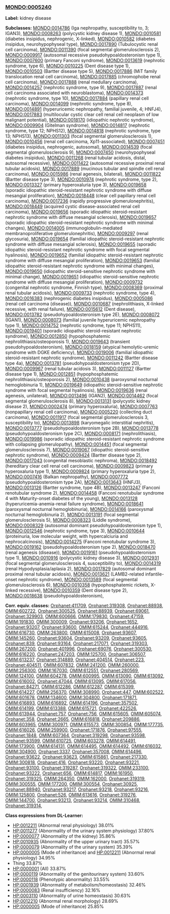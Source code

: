 
### [MONDO:0005240](http://purl.obolibrary.org/obo/MONDO_0005240)
**Label:** kidney disease

**Subclasses:** [MONDO:0014786](http://purl.obolibrary.org/obo/MONDO_0014786) (Iga nephropathy, susceptibility to, 3; IGAN3), [MONDO:0008263](http://purl.obolibrary.org/obo/MONDO_0008263) (polycystic kidney disease 1), [MONDO:0010581](http://purl.obolibrary.org/obo/MONDO_0010581) (diabetes insipidus, nephrogenic, X-linked), [MONDO:0010582](http://purl.obolibrary.org/obo/MONDO_0010582) (diabetes insipidus, neurohypophyseal type), [MONDO:0017890](http://purl.obolibrary.org/obo/MONDO_0017890) (Tubulocystic renal cell carcinoma), [MONDO:0011390](http://purl.obolibrary.org/obo/MONDO_0011390) (focal segmental glomerulosclerosis 2), [MONDO:0009917](http://purl.obolibrary.org/obo/MONDO_0009917) (autosomal recessive pseudohypoaldosteronism type 1), [MONDO:0007600](http://purl.obolibrary.org/obo/MONDO_0007600) (primary Fanconi syndrome), [MONDO:0013619](http://purl.obolibrary.org/obo/MONDO_0013619) (nephrotic syndrome, type 6), [MONDO:0010225](http://purl.obolibrary.org/obo/MONDO_0010225) (Dent disease type 1), [MONDO:0010503](http://purl.obolibrary.org/obo/MONDO_0010503) (Bartter disease type 5), [MONDO:0017886](http://purl.obolibrary.org/obo/MONDO_0017886) (MiT family translocation renal cell carcinoma), [MONDO:0017885](http://purl.obolibrary.org/obo/MONDO_0017885) (chromophobe renal cell carcinoma), [MONDO:0017888](http://purl.obolibrary.org/obo/MONDO_0017888) (renal medullary carcinoma), [MONDO:0014257](http://purl.obolibrary.org/obo/MONDO_0014257) (nephrotic syndrome, type 9), [MONDO:0017887](http://purl.obolibrary.org/obo/MONDO_0017887) (renal cell carcinoma associated with neuroblastoma), [MONDO:0014373](http://purl.obolibrary.org/obo/MONDO_0014373) (nephrotic syndrome, type 10), [MONDO:0017884](http://purl.obolibrary.org/obo/MONDO_0017884) (papillary renal cell carcinoma), [MONDO:0014099](http://purl.obolibrary.org/obo/MONDO_0014099) (nephrotic syndrome, type 8), [MONDO:0014891](http://purl.obolibrary.org/obo/MONDO_0014891) (hyperuricemic nephropathy, familial juvenile, 4; HNFJ4), [MONDO:0017883](http://purl.obolibrary.org/obo/MONDO_0017883) (multilocular cystic clear cell renal cell neoplasm of low malignant potential), [MONDO:0018170](http://purl.obolibrary.org/obo/MONDO_0018170) (idiopathic nephrotic syndrome), [MONDO:0009904](http://purl.obolibrary.org/obo/MONDO_0009904) (Gitelman syndrome), [MONDO:0014817](http://purl.obolibrary.org/obo/MONDO_0014817) (nephrotic syndrome, type 12; NPHS12), [MONDO:0014818](http://purl.obolibrary.org/obo/MONDO_0014818) (nephrotic syndrome, type 13; NPHS13), [MONDO:0011303](http://purl.obolibrary.org/obo/MONDO_0011303) (focal segmental glomerulosclerosis 1), [MONDO:0010456](http://purl.obolibrary.org/obo/MONDO_0010456) (renal cell carcinoma, Xp11-associated), [MONDO:0007451](http://purl.obolibrary.org/obo/MONDO_0007451) (diabetes insipidus, nephrogenic, autosomal), [MONDO:0014539](http://purl.obolibrary.org/obo/MONDO_0014539) (focal segmental glomerulosclerosis 9), [MONDO:0007450](http://purl.obolibrary.org/obo/MONDO_0007450) (neurohypophyseal diabetes insipidus), [MONDO:0011268](http://purl.obolibrary.org/obo/MONDO_0011268) (renal tubular acidosis, distal, autosomal recessive), [MONDO:0011422](http://purl.obolibrary.org/obo/MONDO_0011422) (autosomal recessive proximal renal tubular acidosis), [MONDO:0017889](http://purl.obolibrary.org/obo/MONDO_0017889) (mucinous tubular and spindle cell renal carcinoma), [MONDO:0015986](http://purl.obolibrary.org/obo/MONDO_0015986) (renal agenesis, bilateral), [MONDO:0011822](http://purl.obolibrary.org/obo/MONDO_0011822) (Bartter disease type 3), [MONDO:0010974](http://purl.obolibrary.org/obo/MONDO_0010974) (nephrotic syndrome, type 2), [MONDO:0013327](http://purl.obolibrary.org/obo/MONDO_0013327) (primary hyperoxaluria type 3), [MONDO:0019658](http://purl.obolibrary.org/obo/MONDO_0019658) (sporadic idiopathic steroid-resistant nephrotic syndrome with diffuse mesangial proliferation), [MONDO:0018448](http://purl.obolibrary.org/obo/MONDO_0018448) (clear cell papillary renal cell carcinoma), [MONDO:0017236](http://purl.obolibrary.org/obo/MONDO_0017236) (rapidly progressive glomerulonephritis), [MONDO:0018449](http://purl.obolibrary.org/obo/MONDO_0018449) (acquired cystic disease-associated renal cell carcinoma), [MONDO:0019656](http://purl.obolibrary.org/obo/MONDO_0019656) (sporadic idiopathic steroid-resistant nephrotic syndrome with diffuse mesangial sclerosis), [MONDO:0019657](http://purl.obolibrary.org/obo/MONDO_0019657) (sporadic idiopathic steroid-resistant nephrotic syndrome with minimal changes), [MONDO:0014005](http://purl.obolibrary.org/obo/MONDO_0014005) (immunoglobulin-mediated membranoproliferative glomerulonephritis), [MONDO:0009297](http://purl.obolibrary.org/obo/MONDO_0009297) (renal glycosuria), [MONDO:0019654](http://purl.obolibrary.org/obo/MONDO_0019654) (familial idiopathic steroid-resistant nephrotic syndrome with diffuse mesangial sclerosis), [MONDO:0019655](http://purl.obolibrary.org/obo/MONDO_0019655) (sporadic idiopathic steroid-resistant nephrotic syndrome with focal segmental hyalinosis), [MONDO:0019652](http://purl.obolibrary.org/obo/MONDO_0019652) (familial idiopathic steroid-resistant nephrotic syndrome with diffuse mesangial proliferation), [MONDO:0019653](http://purl.obolibrary.org/obo/MONDO_0019653) (familial idiopathic steroid-resistant nephrotic syndrome with minimal changes), [MONDO:0019650](http://purl.obolibrary.org/obo/MONDO_0019650) (idiopathic steroid-sensitive nephrotic syndrome with minimal change), [MONDO:0019651](http://purl.obolibrary.org/obo/MONDO_0019651) (idiopathic steroid-sensitive nephrotic syndrome with diffuse mesangial proliferation), [MONDO:0009732](http://purl.obolibrary.org/obo/MONDO_0009732) (congenital nephrotic syndrome, Finnish type), [MONDO:0008369](http://purl.obolibrary.org/obo/MONDO_0008369) (proximal renal tubular acidosis), [MONDO:0009733](http://purl.obolibrary.org/obo/MONDO_0009733) (nephrotic syndrome, type 4), [MONDO:0016383](http://purl.obolibrary.org/obo/MONDO_0016383) (nephrogenic diabetes insipidus), [MONDO:0005086](http://purl.obolibrary.org/obo/MONDO_0005086) (renal cell carcinoma (disease)), [MONDO:0010687](http://purl.obolibrary.org/obo/MONDO_0010687) (nephrolithiasis, X-linked recessive, with renal failure), [MONDO:0015612](http://purl.obolibrary.org/obo/MONDO_0015612) (Dent disease), [MONDO:0013782](http://purl.obolibrary.org/obo/MONDO_0013782) (pseudohypoaldosteronism type 2E), [MONDO:0008072](http://purl.obolibrary.org/obo/MONDO_0008072) (IGAN1), [MONDO:0008073](http://purl.obolibrary.org/obo/MONDO_0008073) (familial juvenile hyperuricemic nephropathy type 1), [MONDO:0014752](http://purl.obolibrary.org/obo/MONDO_0014752) (nephrotic syndrome, type 11; NPHS11), [MONDO:0019401](http://purl.obolibrary.org/obo/MONDO_0019401) (sporadic idiopathic steroid-resistant nephrotic syndrome), [MONDO:0012850](http://purl.obolibrary.org/obo/MONDO_0012850) (hypophosphatemic nephrolithiasis/osteoporosis 1), [MONDO:0019643](http://purl.obolibrary.org/obo/MONDO_0019643) (transient pseudohypoaldosteronism), [MONDO:0018159](http://purl.obolibrary.org/obo/MONDO_0018159) (atypical hemolytic-uremic syndrome with DGKE deficiency), [MONDO:0019006](http://purl.obolibrary.org/obo/MONDO_0019006) (familial idiopathic steroid-resistant nephrotic syndrome), [MONDO:0011242](http://purl.obolibrary.org/obo/MONDO_0011242) (Bartter disease type 4a), [MONDO:0013781](http://purl.obolibrary.org/obo/MONDO_0013781) (pseudohypoaldosteronism type 2D), [MONDO:0009967](http://purl.obolibrary.org/obo/MONDO_0009967) (renal tubular acidosis 3), [MONDO:0011127](http://purl.obolibrary.org/obo/MONDO_0011127) (Bartter disease type 1), [MONDO:0012851](http://purl.obolibrary.org/obo/MONDO_0012851) (hypophosphatemic nephrolithiasis/osteoporosis 2), [MONDO:0010438](http://purl.obolibrary.org/obo/MONDO_0010438) (paroxysmal nocturnal hemoglobinuria 1), [MONDO:0019649](http://purl.obolibrary.org/obo/MONDO_0019649) (idiopathic steroid-sensitive nephrotic syndrome with focal segmental hyalinosis), [MONDO:0019636](http://purl.obolibrary.org/obo/MONDO_0019636) (renal agenesis, unilateral), [MONDO:0013496](http://purl.obolibrary.org/obo/MONDO_0013496) (IGAN2), [MONDO:0014462](http://purl.obolibrary.org/obo/MONDO_0014462) (focal segmental glomerulosclerosis 8), [MONDO:0013131](http://purl.obolibrary.org/obo/MONDO_0013131) (polycystic kidney disease 2), [MONDO:0002474](http://purl.obolibrary.org/obo/MONDO_0002474) (primary hyperoxaluria), [MONDO:0007763](http://purl.obolibrary.org/obo/MONDO_0007763) (nonpapillary renal cell carcinoma), [MONDO:0005220](http://purl.obolibrary.org/obo/MONDO_0005220) (collecting duct carcinoma), [MONDO:0011917](http://purl.obolibrary.org/obo/MONDO_0011917) (focal segmental glomerulosclerosis 3, susceptibility to), [MONDO:0013898](http://purl.obolibrary.org/obo/MONDO_0013898) (karyomegalic interstitial nephritis), [MONDO:0013777](http://purl.obolibrary.org/obo/MONDO_0013777) (pseudohypoaldosteronism type 2B), [MONDO:0013778](http://purl.obolibrary.org/obo/MONDO_0013778) (pseudohypoaldosteronism type 2C), [MONDO:0008171](http://purl.obolibrary.org/obo/MONDO_0008171) (nephrolithiasis), [MONDO:0019986](http://purl.obolibrary.org/obo/MONDO_0019986) (sporadic idiopathic steroid-resistant nephrotic syndrome with collapsing glomerulopathy), [MONDO:0014451](http://purl.obolibrary.org/obo/MONDO_0014451) (focal segmental glomerulosclerosis 7), [MONDO:0019067](http://purl.obolibrary.org/obo/MONDO_0019067) (idiopathic steroid-sensitive nephrotic syndrome), [MONDO:0009424](http://purl.obolibrary.org/obo/MONDO_0009424) (Bartter disease type 2), [MONDO:0017043](http://purl.obolibrary.org/obo/MONDO_0017043) (congenital mesoblastic nephroma), [MONDO:0018492](http://purl.obolibrary.org/obo/MONDO_0018492) (hereditary clear cell renal cell carcinoma), [MONDO:0009823](http://purl.obolibrary.org/obo/MONDO_0009823) (primary hyperoxaluria type 1), [MONDO:0009824](http://purl.obolibrary.org/obo/MONDO_0009824) (primary hyperoxaluria type 2), [MONDO:0007416](http://purl.obolibrary.org/obo/MONDO_0007416) (Balkan nephropathy), [MONDO:0007772](http://purl.obolibrary.org/obo/MONDO_0007772) (pseudohypoaldosteronism type 2A), [MONDO:0013643](http://purl.obolibrary.org/obo/MONDO_0013643) (HNFJ3), [MONDO:0013126](http://purl.obolibrary.org/obo/MONDO_0013126) (Bartter syndrome, type 4B), [MONDO:0013247](http://purl.obolibrary.org/obo/MONDO_0013247) (Fanconi renotubular syndrome 2), [MONDO:0014458](http://purl.obolibrary.org/obo/MONDO_0014458) (Fanconi renotubular syndrome 4 with Maturity-onset diabetes of the young), [MONDO:0013128](http://purl.obolibrary.org/obo/MONDO_0013128) (hyperuricemia-anemia-renal failure syndrome), [MONDO:0018641](http://purl.obolibrary.org/obo/MONDO_0018641) (paroxysmal nocturnal hemoglobinuria), [MONDO:0014166](http://purl.obolibrary.org/obo/MONDO_0014166) (paroxysmal nocturnal hemoglobinuria 2), [MONDO:0013191](http://purl.obolibrary.org/obo/MONDO_0013191) (focal segmental glomerulosclerosis 5), [MONDO:0008323](http://purl.obolibrary.org/obo/MONDO_0008323) (Liddle syndrome), [MONDO:0008329](http://purl.obolibrary.org/obo/MONDO_0008329) (autosomal dominant pseudohypoaldosteronism type 1), [MONDO:0012546](http://purl.obolibrary.org/obo/MONDO_0012546) (nephrotic syndrome, type 3), [MONDO:0010644](http://purl.obolibrary.org/obo/MONDO_0010644) (proteinuria, low molecular weight, with hypercalciuria and nephrocalcinosis), [MONDO:0014275](http://purl.obolibrary.org/obo/MONDO_0014275) (Fanconi renotubular syndrome 3), [MONDO:0019162](http://purl.obolibrary.org/obo/MONDO_0019162) (pseudohypoaldosteronism type 2), [MONDO:0018470](http://purl.obolibrary.org/obo/MONDO_0018470) (renal agenesis (disease)), [MONDO:0019161](http://purl.obolibrary.org/obo/MONDO_0019161) (pseudohypoaldosteronism type 1), [MONDO:0010916](http://purl.obolibrary.org/obo/MONDO_0010916) (polycystic kidney disease 3), [MONDO:0012931](http://purl.obolibrary.org/obo/MONDO_0012931) (focal segmental glomerulosclerosis 4, susceptibility to), [MONDO:0014319](http://purl.obolibrary.org/obo/MONDO_0014319) (renal Hypodysplasia/aplasia 2), [MONDO:0017829](http://purl.obolibrary.org/obo/MONDO_0017829) (autosomal dominant proximal renal tubular acidosis), [MONDO:0013621](http://purl.obolibrary.org/obo/MONDO_0013621) (LAMB2-related infantile-onset nephrotic syndrome), [MONDO:0013589](http://purl.obolibrary.org/obo/MONDO_0013589) (focal segmental glomerulosclerosis 6), [MONDO:0010358](http://purl.obolibrary.org/obo/MONDO_0010358) (hypophosphatemic rickets, X-linked recessive), [MONDO:0010359](http://purl.obolibrary.org/obo/MONDO_0010359) (Dent disease type 2), [MONDO:0018638](http://purl.obolibrary.org/obo/MONDO_0018638) (pseudohypoaldosteronism), 

**Corr. equiv. classes:** [Orphanet:411709](http://www.orpha.net/ORDO/Orphanet_411709), [Orphanet:319308](http://www.orpha.net/ORDO/Orphanet_319308), [Orphanet:88938](http://www.orpha.net/ORDO/Orphanet_88938), [OMIM:602722](http://purl.obolibrary.org/obo/OMIM_602722), [Orphanet:300525](http://www.orpha.net/ORDO/Orphanet_300525), [Orphanet:88939](http://www.orpha.net/ORDO/Orphanet_88939), [Orphanet:69061](http://www.orpha.net/ORDO/Orphanet_69061), [Orphanet:329903](http://www.orpha.net/ORDO/Orphanet_329903), [OMIM:600666](http://purl.obolibrary.org/obo/OMIM_600666), [OMIM:179830](http://purl.obolibrary.org/obo/OMIM_179830), [Orphanet:47159](http://www.orpha.net/ORDO/Orphanet_47159), [OMIM:191830](http://purl.obolibrary.org/obo/OMIM_191830), [OMIM:300009](http://purl.obolibrary.org/obo/OMIM_300009), [Orphanet:93206](http://www.orpha.net/ORDO/Orphanet_93206), [Orphanet:1652](http://www.orpha.net/ORDO/Orphanet_1652), [Orphanet:93207](http://www.orpha.net/ORDO/Orphanet_93207), [Orphanet:93600](http://www.orpha.net/ORDO/Orphanet_93600), [OMIM:615244](http://purl.obolibrary.org/obo/OMIM_615244), [Orphanet:444916](http://www.orpha.net/ORDO/Orphanet_444916), [OMIM:616730](http://purl.obolibrary.org/obo/OMIM_616730), [OMIM:263800](http://purl.obolibrary.org/obo/OMIM_263800), [OMIM:615008](http://purl.obolibrary.org/obo/OMIM_615008), [Orphanet:93607](http://www.orpha.net/ORDO/Orphanet_93607), [OMIM:145260](http://purl.obolibrary.org/obo/OMIM_145260), [Orphanet:93604](http://www.orpha.net/ORDO/Orphanet_93604), [Orphanet:93209](http://www.orpha.net/ORDO/Orphanet_93209), [Orphanet:93605](http://www.orpha.net/ORDO/Orphanet_93605), [Orphanet:839](http://www.orpha.net/ORDO/Orphanet_839), [Orphanet:93164](http://www.orpha.net/ORDO/Orphanet_93164), [Orphanet:217071](http://www.orpha.net/ORDO/Orphanet_217071), [Orphanet:319303](http://www.orpha.net/ORDO/Orphanet_319303), [OMIM:267200](http://purl.obolibrary.org/obo/OMIM_267200), [Orphanet:401996](http://www.orpha.net/ORDO/Orphanet_401996), [Orphanet:69076](http://www.orpha.net/ORDO/Orphanet_69076), [Orphanet:300530](http://www.orpha.net/ORDO/Orphanet_300530), [OMIM:616220](http://purl.obolibrary.org/obo/OMIM_616220), [Orphanet:247203](http://www.orpha.net/ORDO/Orphanet_247203), [OMIM:125700](http://purl.obolibrary.org/obo/OMIM_125700), [Orphanet:306507](http://www.orpha.net/ORDO/Orphanet_306507), [OMIM:613237](http://purl.obolibrary.org/obo/OMIM_613237), [Orphanet:314889](http://www.orpha.net/ORDO/Orphanet_314889), [Orphanet:404514](http://www.orpha.net/ORDO/Orphanet_404514), [Orphanet:223](http://www.orpha.net/ORDO/Orphanet_223), [Orphanet:404511](http://www.orpha.net/ORDO/Orphanet_404511), [OMIM:607832](http://purl.obolibrary.org/obo/OMIM_607832), [OMIM:241200](http://purl.obolibrary.org/obo/OMIM_241200), [OMIM:260000](http://purl.obolibrary.org/obo/OMIM_260000), [OMIM:256300](http://purl.obolibrary.org/obo/OMIM_256300), [OMIM:167030](http://purl.obolibrary.org/obo/OMIM_167030), [OMIM:612551](http://purl.obolibrary.org/obo/OMIM_612551), [Orphanet:280569](http://www.orpha.net/ORDO/Orphanet_280569), [OMIM:124100](http://purl.obolibrary.org/obo/OMIM_124100), [OMIM:604278](http://purl.obolibrary.org/obo/OMIM_604278), [OMIM:600995](http://purl.obolibrary.org/obo/OMIM_600995), [OMIM:613090](http://purl.obolibrary.org/obo/OMIM_613090), [OMIM:613092](http://purl.obolibrary.org/obo/OMIM_613092), [OMIM:616002](http://purl.obolibrary.org/obo/OMIM_616002), [Orphanet:47044](http://www.orpha.net/ORDO/Orphanet_47044), [OMIM:613095](http://purl.obolibrary.org/obo/OMIM_613095), [OMIM:617056](http://purl.obolibrary.org/obo/OMIM_617056), [Orphanet:84271](http://www.orpha.net/ORDO/Orphanet_84271), [OMIM:612286](http://purl.obolibrary.org/obo/OMIM_612286), [OMIM:612287](http://purl.obolibrary.org/obo/OMIM_612287), [OMIM:615399](http://purl.obolibrary.org/obo/OMIM_615399), [OMIM:614227](http://purl.obolibrary.org/obo/OMIM_614227), [OMIM:256370](http://purl.obolibrary.org/obo/OMIM_256370), [OMIM:308990](http://purl.obolibrary.org/obo/OMIM_308990), [Orphanet:447](http://www.orpha.net/ORDO/Orphanet_447), [OMIM:602522](http://purl.obolibrary.org/obo/OMIM_602522), [OMIM:601678](http://purl.obolibrary.org/obo/OMIM_601678), [OMIM:134600](http://purl.obolibrary.org/obo/OMIM_134600), [OMIM:304800](http://purl.obolibrary.org/obo/OMIM_304800), [Orphanet:171871](http://www.orpha.net/ORDO/Orphanet_171871), [OMIM:616893](http://purl.obolibrary.org/obo/OMIM_616893), [OMIM:616892](http://purl.obolibrary.org/obo/OMIM_616892), [OMIM:614196](http://purl.obolibrary.org/obo/OMIM_614196), [Orphanet:357502](http://www.orpha.net/ORDO/Orphanet_357502), [OMIM:614199](http://purl.obolibrary.org/obo/OMIM_614199), [OMIM:613388](http://purl.obolibrary.org/obo/OMIM_613388), [OMIM:615721](http://purl.obolibrary.org/obo/OMIM_615721), [Orphanet:422526](http://www.orpha.net/ORDO/Orphanet_422526), [OMIM:613944](http://purl.obolibrary.org/obo/OMIM_613944), [Orphanet:757](http://www.orpha.net/ORDO/Orphanet_757), [Orphanet:756](http://www.orpha.net/ORDO/Orphanet_756), [OMIM:615605](http://purl.obolibrary.org/obo/OMIM_615605), [OMIM:605074](http://purl.obolibrary.org/obo/OMIM_605074), [Orphanet:358](http://www.orpha.net/ORDO/Orphanet_358), [Orphanet:2665](http://www.orpha.net/ORDO/Orphanet_2665), [OMIM:616818](http://purl.obolibrary.org/obo/OMIM_616818), [Orphanet:209886](http://www.orpha.net/ORDO/Orphanet_209886), [OMIM:603965](http://purl.obolibrary.org/obo/OMIM_603965), [OMIM:300971](http://purl.obolibrary.org/obo/OMIM_300971), [OMIM:615573](http://purl.obolibrary.org/obo/OMIM_615573), [OMIM:300854](http://purl.obolibrary.org/obo/OMIM_300854), [OMIM:177735](http://purl.obolibrary.org/obo/OMIM_177735), [OMIM:616026](http://purl.obolibrary.org/obo/OMIM_616026), [OMIM:259900](http://purl.obolibrary.org/obo/OMIM_259900), [Orphanet:171876](http://www.orpha.net/ORDO/Orphanet_171876), [Orphanet:97555](http://www.orpha.net/ORDO/Orphanet_97555), [Orphanet:1848](http://www.orpha.net/ORDO/Orphanet_1848), [OMIM:607364](http://purl.obolibrary.org/obo/OMIM_607364), [Orphanet:319298](http://www.orpha.net/ORDO/Orphanet_319298), [Orphanet:93598](http://www.orpha.net/ORDO/Orphanet_93598), [Orphanet:93599](http://www.orpha.net/ORDO/Orphanet_93599), [OMIM:610725](http://purl.obolibrary.org/obo/OMIM_610725), [OMIM:603278](http://purl.obolibrary.org/obo/OMIM_603278), [OMIM:614491](http://purl.obolibrary.org/obo/OMIM_614491), [OMIM:173900](http://purl.obolibrary.org/obo/OMIM_173900), [OMIM:614131](http://purl.obolibrary.org/obo/OMIM_614131), [OMIM:614495](http://purl.obolibrary.org/obo/OMIM_614495), [OMIM:614492](http://purl.obolibrary.org/obo/OMIM_614492), [OMIM:616032](http://purl.obolibrary.org/obo/OMIM_616032), [OMIM:304900](http://purl.obolibrary.org/obo/OMIM_304900), [Orphanet:3337](http://www.orpha.net/ORDO/Orphanet_3337), [Orphanet:357008](http://www.orpha.net/ORDO/Orphanet_357008), [OMIM:614496](http://purl.obolibrary.org/obo/OMIM_614496), [Orphanet:93622](http://www.orpha.net/ORDO/Orphanet_93622), [Orphanet:93623](http://www.orpha.net/ORDO/Orphanet_93623), [OMIM:615861](http://purl.obolibrary.org/obo/OMIM_615861), [Orphanet:217330](http://www.orpha.net/ORDO/Orphanet_217330), [OMIM:300818](http://purl.obolibrary.org/obo/OMIM_300818), [Orphanet:416](http://www.orpha.net/ORDO/Orphanet_416), [Orphanet:93220](http://www.orpha.net/ORDO/Orphanet_93220), [Orphanet:93221](http://www.orpha.net/ORDO/Orphanet_93221), [Orphanet:93100](http://www.orpha.net/ORDO/Orphanet_93100), [Orphanet:319287](http://www.orpha.net/ORDO/Orphanet_319287), [Orphanet:319322](http://www.orpha.net/ORDO/Orphanet_319322), [OMIM:233100](http://purl.obolibrary.org/obo/OMIM_233100), [Orphanet:93222](http://www.orpha.net/ORDO/Orphanet_93222), [Orphanet:656](http://www.orpha.net/ORDO/Orphanet_656), [OMIM:614817](http://purl.obolibrary.org/obo/OMIM_614817), [OMIM:161950](http://purl.obolibrary.org/obo/OMIM_161950), [Orphanet:319325](http://www.orpha.net/ORDO/Orphanet_319325), [OMIM:264350](http://purl.obolibrary.org/obo/OMIM_264350), [OMIM:162000](http://purl.obolibrary.org/obo/OMIM_162000), [Orphanet:319319](http://www.orpha.net/ORDO/Orphanet_319319), [OMIM:300555](http://purl.obolibrary.org/obo/OMIM_300555), [OMIM:177200](http://purl.obolibrary.org/obo/OMIM_177200), [OMIM:300554](http://purl.obolibrary.org/obo/OMIM_300554), [Orphanet:30925](http://www.orpha.net/ORDO/Orphanet_30925), [Orphanet:88940](http://www.orpha.net/ORDO/Orphanet_88940), [Orphanet:93217](http://www.orpha.net/ORDO/Orphanet_93217), [Orphanet:93218](http://www.orpha.net/ORDO/Orphanet_93218), [Orphanet:93216](http://www.orpha.net/ORDO/Orphanet_93216), [OMIM:125800](http://purl.obolibrary.org/obo/OMIM_125800), [Orphanet:526](http://www.orpha.net/ORDO/Orphanet_526), [OMIM:613616](http://purl.obolibrary.org/obo/OMIM_613616), [Orphanet:319276](http://www.orpha.net/ORDO/Orphanet_319276), [OMIM:144700](http://purl.obolibrary.org/obo/OMIM_144700), [Orphanet:93213](http://www.orpha.net/ORDO/Orphanet_93213), [Orphanet:93214](http://www.orpha.net/ORDO/Orphanet_93214), [OMIM:310468](http://purl.obolibrary.org/obo/OMIM_310468), [Orphanet:319314](http://www.orpha.net/ORDO/Orphanet_319314), 

**Class expressions from DL-Learner:**

- [HP:0012211](http://purl.obolibrary.org/obo/HP_0012211) (Abnormal renal physiology) 38.01%
- [HP:0011277](http://purl.obolibrary.org/obo/HP_0011277) (Abnormality of the urinary system physiology) 37.80%
- [HP:0000077](http://purl.obolibrary.org/obo/HP_0000077) (Abnormality of the kidney) 35.86%
- [HP:0010935](http://purl.obolibrary.org/obo/HP_0010935) (Abnormality of the upper urinary tract) 35.57%
- [HP:0000079](http://purl.obolibrary.org/obo/HP_0000079) (Abnormality of the urinary system) 35.39%
- [HP:0000005](http://purl.obolibrary.org/obo/HP_0000005) (Mode of inheritance) and [HP:0012211](http://purl.obolibrary.org/obo/HP_0012211) (Abnormal renal physiology) 34.95%
- Thing 33.87%
- [HP:0000001](http://purl.obolibrary.org/obo/HP_0000001) (All) 33.87%
- [HP:0000119](http://purl.obolibrary.org/obo/HP_0000119) (Abnormality of the genitourinary system) 33.60%
- [HP:0000118](http://purl.obolibrary.org/obo/HP_0000118) (Phenotypic abnormality) 33.55%
- [HP:0001939](http://purl.obolibrary.org/obo/HP_0001939) (Abnormality of metabolism/homeostasis) 32.46%
- [HP:0000083](http://purl.obolibrary.org/obo/HP_0000083) (Renal insufficiency) 32.16%
- [HP:0003110](http://purl.obolibrary.org/obo/HP_0003110) (Abnormality of urine homeostasis) 30.63%
- [HP:0012210](http://purl.obolibrary.org/obo/HP_0012210) (Abnormal renal morphology) 28.69%
- [HP:0000005](http://purl.obolibrary.org/obo/HP_0000005) (Mode of inheritance) 25.85%


